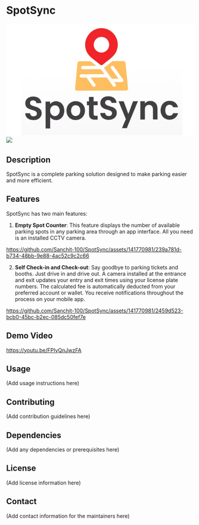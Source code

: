 ﻿# SpotSync
![Spot_Sync logo](<Screenshot 2024-05-14 035233.png>)
<img src="https://github.com/favicon.ico" width="48">

## Description
SpotSync is a complete parking solution designed to make parking easier and more efficient.

## Features
SpotSync has two main features:

1. **Empty Spot Counter**: This feature displays the number of available parking spots in any parking area through an app interface. All you need is an installed CCTV camera.





https://github.com/Sanchit-100/SpotSync/assets/141770981/239a781d-b734-48bb-9e88-4ac52c9c2c66



2. **Self Check-in and Check-out**: Say goodbye to parking tickets and booths. Just drive in and drive out. A camera installed at the entrance and exit updates your entry and exit times using your license plate numbers. The calculated fee is automatically deducted from your preferred account or wallet. You receive notifications throughout the process on your mobile app.




https://github.com/Sanchit-100/SpotSync/assets/141770981/2459d523-bcb0-45bc-b2ec-085dc50fef7e




## Demo Video
https://youtu.be/FPlyQnJwzFA

## Usage
(Add usage instructions here)

## Contributing
(Add contribution guidelines here)

## Dependencies
(Add any dependencies or prerequisites here)

## License
(Add license information here)

## Contact
(Add contact information for the maintainers here)
